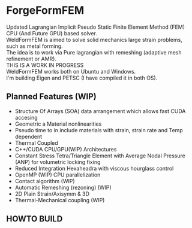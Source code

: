 # ForgeFormFEM

Updated Lagrangian Implicit Pseudo Static Finite Element Method (FEM) CPU (And Future GPU) based solver. \
WeldFormFEM is aimed to solve solid mechanics large strain problems, such as metal forming. \
The idea is to work via Pure lagrangian with remeshing (adaptive mesh refinement or AMR). \
THIS IS A WORK IN PROGRESS \
WeldFormFEM works both on Ubuntu and Windows.\
I'm building Eigen and PETSC (I have compiled it in both OS).


## Planned Features (WIP)
- Structure Of Arrays (SOA) data arrangement which allows fast CUDA accesing
- Geometric a Material nonlinearities
- Pseudo time to in include materials with strain, strain rate and Temp dependent
- Thermal Coupled 
- C++/CUDA CPU/GPU(WIP) Architectures
- Constant Stress Tetra/Triangle Element with Average Nodal Pressure (ANP) for volumetric locking fixing
- Reduced Integration Hexaheadra with viscous hourglass control
- OpenMP (WIP) CPU  parallelization
- Contact algorithm (WIP)
- Automatic Remeshing (rezoning) (WIP)
- 2D Plain Strain/Axisymm & 3D
- Thermal-Mechanical coupling (WIP)

## HOWTO BUILD 

